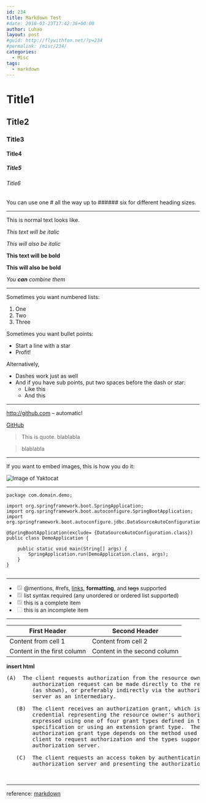 ```yaml
---
id: 234
title: Markdown Test
#date: 2018-03-23T17:42:36+00:00
author: Luhao
layout: post
#guid: http://flywithfan.net/?p=234
#permalink: /misc/234/
categories:
  - Misc
tags:
  - markdown
---
```

# Title1

## Title2

### Title3

#### Title4

##### Title5

###### Title6

You can use one # all the way up to ###### six for different heading sizes.

* * *

This is normal text looks like.
  
_This text will be italic_
  
_This will also be italic_

**This text will be bold**
  
**This will also be bold**

_You **can** combine them_

* * *

Sometimes you want numbered lists:

  1. One
  2. Two
  3. Three

Sometimes you want bullet points:

  * Start a line with a star
  * Profit!

Alternatively,

  * Dashes work just as well
  * And if you have sub points, put two spaces before the dash or star: 
      * Like this
      * And this

* * *

http://github.com &#8211; automatic!
  
[GitHub](http://github.com)

> This is quote. blablabla
    
> blablabla 

* * *

If you want to embed images, this is how you do it:

![Image of Yaktocat](https://octodex.github.com/images/yaktocat.png)

* * *

<pre class="line-numbers prism-highlight" data-start="1"><code class="language-java">package com.domain.demo;

import org.springframework.boot.SpringApplication;
import org.springframework.boot.autoconfigure.SpringBootApplication;
import org.springframework.boot.autoconfigure.jdbc.DataSourceAutoConfiguration;

@SpringBootApplication(exclude= {DataSourceAutoConfiguration.class})
public class DemoApplication {

    public static void main(String[] args) {
        SpringApplication.run(DemoApplication.class, args);
    }
}

</code></pre>

* * *

  * <input style="margin-right:5px" type="checkbox" class="task-list-item-checkbox" checked disabled />@mentions, #refs, [links](), **formatting**, and <del>tags</del> supported
  * <input style="margin-right:5px" type="checkbox" class="task-list-item-checkbox" checked disabled />list syntax required (any unordered or ordered list supported)
  * <input style="margin-right:5px" type="checkbox" class="task-list-item-checkbox" checked disabled />this is a complete item
  * <input style="margin-right:5px" type="checkbox" class="task-list-item-checkbox" disabled />this is an incomplete item

* * *

| First Header                | Second Header                |
| --------------------------- | ---------------------------- |
| Content from cell 1         | Content from cell 2          |
| Content in the first column | Content in the second column |

**insert html**

</p> 

<pre>(A)  The client requests authorization from the resource owner.  The
        authorization request can be made directly to the resource owner
        (as shown), or preferably indirectly via the authorization
        server as an intermediary.

   (B)  The client receives an authorization grant, which is a
        credential representing the resource owner's authorization,
        expressed using one of four grant types defined in this
        specification or using an extension grant type.  The
        authorization grant type depends on the method used by the
        client to request authorization and the types supported by the
        authorization server.

   (C)  The client requests an access token by authenticating with the
        authorization server and presenting the authorization grant.

    </pre>

</p> 

* * *

reference: [markdown](https://guides.github.com/features/mastering-markdown/)